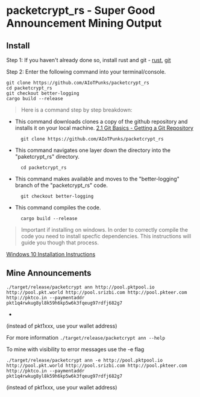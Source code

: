# packetcrypt_rs - Super Good Announcement Mining Output

## Install
Step 1: If you haven't already done so, install rust and git -  [rust](https://rustup.rs/), [git](https://github.com/git-guides/install-git)

Step 2: Enter the following command into your terminal/console.  

    git clone https://github.com/AIoTPunks/packetcrypt_rs
    cd packetcrypt_rs
    git checkout better-logging
    cargo build --release

> Here is a command step by step breakdown:
    
* This command downloads clones a copy of the github repository and installs it on your local machine.  [2.1 Git Basics - Getting a Git Repository](https://git-scm.com/book/en/v2/Git-Basics-Getting-a-Git-Repository)

        git clone https://github.com/AIoTPunks/packetcrypt_rs
    
* This command navigates one layer down the directory into the "paketcrypt_rs" directory.

        cd packetcrypt_rs

* This command makes available and moves to the "better-logging" branch of the "packetcrypt_rs" code.

        git checkout better-logging
    
* This command compiles the code.

        cargo build --release
    

> Important if installing on windows.  In order to correctly compile the code you need to install specfic dependencies.  This instructions will guide you though that process.

[Windows 10 Installation Instructions](https://github.com/cjdelisle/packetcrypt_rs/issues/39#issuecomment-999982652)



## Mine Announcements

    ./target/release/packetcrypt ann http://pool.pktpool.io http://pool.pkt.world http://pool.srizbi.com http://pool.pkteer.com http://pktco.in --paymentaddr       pkt1q4rwkug8yl8k59h6kp5w6k3fqeug97rdfj682g7
    
*


    
(instead of pkt1xxx, use your wallet address)

For more information  `./target/release/packetcrypt ann --help`

To mine with visibility to error messages use the -e flag

    ./target/release/packetcrypt ann -e http://pool.pktpool.io http://pool.pkt.world http://pool.srizbi.com http://pool.pkteer.com http://pktco.in --paymentaddr       pkt1q4rwkug8yl8k59h6kp5w6k3fqeug97rdfj682g7

(instead of pkt1xxx, use your wallet address)


